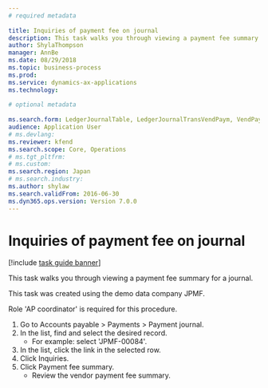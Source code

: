 ```yaml
--- 
# required metadata 
 
title: Inquiries of payment fee on journal
description: This task walks you through viewing a payment fee summary for a journal. 
author: ShylaThompson
manager: AnnBe 
ms.date: 08/29/2018
ms.topic: business-process 
ms.prod:  
ms.service: dynamics-ax-applications 
ms.technology:  
 
# optional metadata 
 
ms.search.form: LedgerJournalTable, LedgerJournalTransVendPaym, VendPaymentFeeSummary_JP   
audience: Application User 
# ms.devlang:  
ms.reviewer: kfend
ms.search.scope: Core, Operations 
# ms.tgt_pltfrm:  
# ms.custom:  
ms.search.region: Japan
# ms.search.industry: 
ms.author: shylaw
ms.search.validFrom: 2016-06-30 
ms.dyn365.ops.version: Version 7.0.0 
---
```

# Inquiries of payment fee on journal

[!include [task guide banner](../../includes/task-guide-banner.md)]

This task walks you through viewing a payment fee summary for a journal. 



This task was created using the demo data company JPMF.



Role 'AP coordinator' is required for this procedure.

1. Go to Accounts payable > Payments > Payment journal.
2. In the list, find and select the desired record.
    * For example: select 'JPMF-00084'.  
3. In the list, click the link in the selected row.
4. Click Inquiries.
5. Click Payment fee summary.
    * Review the vendor payment fee summary.  

